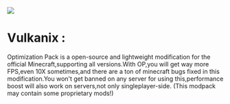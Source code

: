 <img src="https://github.com/TherionRO/Minecraft-Optimization-Pack/blob/main/GithubFolder/Assets/op3.png?raw=true"/>

# Vulkanix :
Optimization Pack is a open-source and lightweight modification for the official Minecraft,supporting all versions.With OP,you will get way more FPS,even 10X sometimes,and there are a ton of minecraft bugs fixed in this modification.You won't get banned on any server for using this,performance boost will also work on servers,not only singleplayer-side. (This modpack may contain some proprietary mods!)

 
